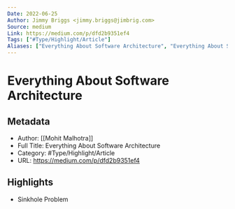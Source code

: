 ```yaml
---
Date: 2022-06-25
Author: Jimmy Briggs <jimmy.briggs@jimbrig.com>
Source: medium
Link: https://medium.com/p/dfd2b9351ef4
Tags: ["#Type/Highlight/Article"]
Aliases: ["Everything About Software Architecture", "Everything About Software Architecture"]
---
```

# Everything About Software Architecture

## Metadata
- Author: [[Mohit Malhotra]]
- Full Title: Everything About Software Architecture
- Category: #Type/Highlight/Article
- URL: https://medium.com/p/dfd2b9351ef4

## Highlights
- Sinkhole Problem
